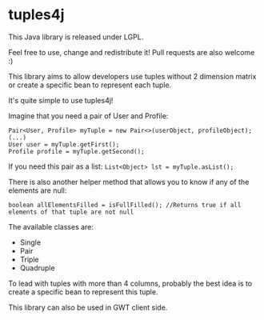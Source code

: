 # tuples4j

This Java library is released under LGPL.

Feel free to use, change and redistribute it! Pull requests are also welcome :)

This library aims to allow developers use tuples without 2 dimension matrix or create a specific bean to represent each tuple.

It's quite simple to use tuples4j!

Imagine that you need a pair of User and Profile:

```
Pair<User, Profile> myTuple = new Pair<>(userObject, profileObject);
(...)
User user = myTuple.getFirst();
Profile profile = myTuple.getSecond();
```

If you need this pair as a list:
`List<Object> lst = myTuple.asList();`


There is also another helper method that allows you to know if any of the elements are null:

`boolean allElementsFilled = isFullFilled(); //Returns true if all elements of that tuple are not null`

The available classes are:

* Single
* Pair
* Triple
* Quadruple

To lead with tuples with more than 4 columns, probably the best idea is to create a specific bean to represent this tuple.

This library can also be used in GWT client side.